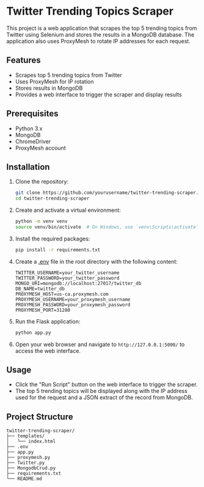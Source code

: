 # Twitter Trending Topics Scraper

This project is a web application that scrapes the top 5 trending topics from Twitter using Selenium and stores the results in a MongoDB database. The application also uses ProxyMesh to rotate IP addresses for each request.

## Features

- Scrapes top 5 trending topics from Twitter
- Uses ProxyMesh for IP rotation
- Stores results in MongoDB
- Provides a web interface to trigger the scraper and display results

## Prerequisites

- Python 3.x
- MongoDB
- ChromeDriver
- ProxyMesh account

## Installation

1. Clone the repository:
    ```bash
    git clone https://github.com/yourusername/twitter-trending-scraper.git
    cd twitter-trending-scraper
    ```

2. Create and activate a virtual environment:
    ```bash
    python -m venv venv
    source venv/bin/activate  # On Windows, use `venv\Scripts\activate`
    ```

3. Install the required packages:
    ```bash
    pip install -r requirements.txt
    ```

4. Create a [.env](http://_vscodecontentref_/0) file in the root directory with the following content:
    ```properties
    TWITTER_USERNAME=your_twitter_username
    TWITTER_PASSWORD=your_twitter_password
    MONGO_URI=mongodb://localhost:27017/twitter_db
    DB_NAME=twitter_db
    PROXYMESH_HOST=us-ca.proxymesh.com
    PROXYMESH_USERNAME=your_proxymesh_username
    PROXYMESH_PASSWORD=your_proxymesh_password
    PROXYMESH_PORT=31280
    ```

5. Run the Flask application:
    ```bash
    python app.py
    ```

6. Open your web browser and navigate to `http://127.0.0.1:5000/` to access the web interface.

## Usage

- Click the "Run Script" button on the web interface to trigger the scraper.
- The top 5 trending topics will be displayed along with the IP address used for the request and a JSON extract of the record from MongoDB.

## Project Structure

```plaintext
twitter-trending-scraper/
├── templates/
│   └── index.html
├── .env
├── app.py
├── proxymesh.py
├── Twitter.py
├── MongodbCrud.py
├── requirements.txt
└── README.md